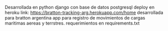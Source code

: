 Desarrollada en python django
con base de datos postgresql 
deploy en heroku 
link: https://bratton-tracking-arg.herokuapp.com/home
desarrollada para bratton argentina 
app para registro de movimientos de cargas maritimas aereas y terrstres.
requerimientos en requirements.txt